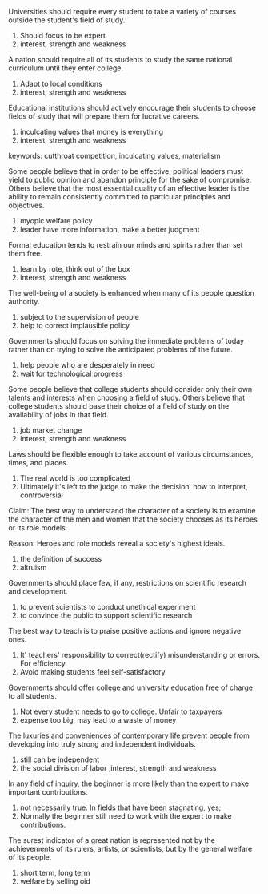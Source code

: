 Universities should require every student to take a variety of courses outside the student's field of study.

1. Should focus to be expert
2. interest, strength and weakness 

A nation should require all of its students to study the same national curriculum until they enter college.

1. Adapt to local conditions
2. interest, strength and weakness

Educational institutions should actively encourage their students to choose fields of study that will prepare them for lucrative careers.

1. inculcating values that money is everything
2. interest, strength and weakness

keywords: cutthroat competition, inculcating values, materialism

Some people believe that in order to be effective, political leaders must yield to public opinion and abandon principle for the sake of compromise. Others believe that the most essential quality of an effective leader is the ability to remain consistently committed to particular principles and objectives.

1. myopic welfare policy
2. leader have more information, make a better judgment

Formal education tends to restrain our minds and spirits rather than set them free.

1. learn by rote, think out of the box 
2. interest, strength and weakness 

The well-being of a society is enhanced when many of its people question authority.

1. subject to the supervision of people
2. help to correct implausible policy

Governments should focus on solving the immediate problems of today rather than on trying to solve the anticipated problems of the future.

1. help people who are desperately in need 
2. wait for technological progress

Some people believe that college students should consider only their own talents and interests when choosing a field of study. Others believe that college students should base their choice of a field of study on the availability of jobs in that field.

1. job market change
2. interest, strength and weakness 

Laws should be flexible enough to take account of various circumstances, times, and places.

1. The real world is too complicated
2. Ultimately it's left to the judge to make the decision, how to interpret, controversial

Claim: The best way to understand the character of a society is to examine the character of the men and women that the society chooses as its heroes or its role models.

Reason: Heroes and role models reveal a society's highest ideals.

1. the definition of success
2. altruism

Governments should place few, if any, restrictions on scientific research and development.

1. to prevent scientists to conduct unethical experiment
2. to convince the public to support scientific research 

The best way to teach is to praise positive actions and ignore negative ones.

1. It'  teachers' responsibility to correct(rectify) misunderstanding or errors. For efficiency
2. Avoid making students feel self-satisfactory

Governments should offer college and university education free of charge to all students.

1. Not every student needs to go to college. Unfair to taxpayers
2. expense too big, may lead to a waste of money

The luxuries and conveniences of contemporary life prevent people from developing into truly strong and independent individuals.

1. still can be independent
2. the social division of labor ,interest, strength and weakness

In any field of inquiry, the beginner is more likely than the expert to make important contributions.

1. not necessarily true. In fields that have been stagnating, yes;
2. Normally the beginner still need to work with the expert to make contributions.

The surest indicator of a great nation is represented not by the achievements of its rulers, artists, or scientists, but by the general welfare of its people.

1. short term, long term
2. welfare by selling oid 

